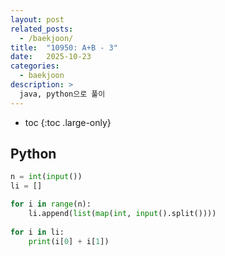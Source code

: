 ```yaml
---
layout: post
related_posts:
  - /baekjoon/
title:  "10950: A+B - 3"
date:   2025-10-23
categories:
  - baekjoon
description: >
  java, python으로 풀이
---
```

* toc
{:toc .large-only}

## Python
```python
n = int(input())
li = []

for i in range(n):
    li.append(list(map(int, input().split())))
    
for i in li:
    print(i[0] + i[1])
```
